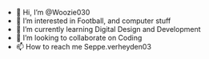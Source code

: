 - 👋 Hi, I’m @Woozie030
- 👀 I’m interested in Football, and computer stuff
- 🌱 I’m currently learning Digital Design and Development
- 💞️ I’m looking to collaborate on Coding
- 📫 How to reach me Seppe.verheyden03

<!---
Woozie030/Woozie030 is a ✨ special ✨ repository because its `README.md` (this file) appears on your GitHub profile.
You can click the Preview link to take a look at your changes.
--->
